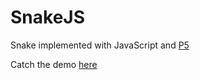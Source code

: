 # SnakeJS

Snake implemented with JavaScript and [P5](https://p5js.org/)

Catch the demo [here](https://devnoot.github.io/snakejs/index.html)
